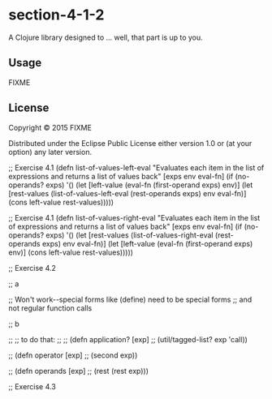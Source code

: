 # section-4-1-2

A Clojure library designed to ... well, that part is up to you.

## Usage

FIXME

## License

Copyright © 2015 FIXME

Distributed under the Eclipse Public License either version 1.0 or (at
your option) any later version.

;; Exercise 4.1
(defn list-of-values-left-eval
  "Evaluates each item in the list of expressions and returns a list
  of values back"
  [exps env eval-fn]
  (if (no-operands? exps)
    '()
    (let [left-value (eval-fn (first-operand exps) env)]
      (let [rest-values (list-of-values-left-eval (rest-operands exps) env eval-fn)]
        (cons left-value rest-values)))))

;; Exercise 4.1
(defn list-of-values-right-eval
  "Evaluates each item in the list of expressions and returns a list
  of values back"
  [exps env eval-fn]
  (if (no-operands? exps)
    '()
    (let [rest-values (list-of-values-right-eval (rest-operands exps) env eval-fn)]
      (let [left-value (eval-fn (first-operand exps) env)]
        (cons left-value rest-values)))))

;; Exercise 4.2

;; a

;; Won't work--special forms like (define) need to be special forms
;; and not regular function calls

;; b

;;
;; to do that:
;;
;; (defn application? [exp]
;;   (util/tagged-list? exp 'call))

;; (defn operator [exp]
;;   (second exp))

;; (defn operands [exp]
;;   (rest (rest exp)))

;; Exercise 4.3

